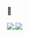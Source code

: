 ### 👋
<!--
**coltonc3/coltonc3** is a ✨ _special_ ✨ repository because its `README.md` (this file) appears on your GitHub profile.

Here are some ideas to get you started:

- 🔭 I’m currently working on ...
- 🌱 I’m currently learning ...
- 👯 I’m looking to collaborate on ...
- 🤔 I’m looking for help with ...
- 💬 Ask me about ...
- 📫 How to reach me: ...
- 😄 Pronouns: ...
- ⚡ Fun fact: ...
-->
<a href="https://github.com/coltonc3/github-readme-stats">
  <img align="center" src="https://github-readme-stats.vercel.app/api?username=coltonc3&show_icons=true&theme=radical" />
</a>
<a href="https://github.com/coltonc3/github-readme-stats">
  <img align="center" src="https://github-readme-stats.vercel.app/api/top-langs/?username=coltonc3&theme=radical" />
</a>
